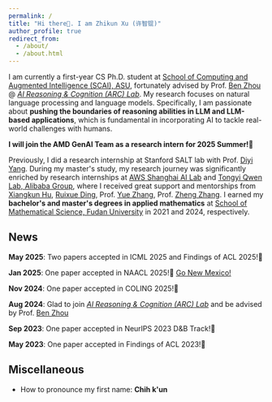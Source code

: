 ```yaml
---
permalink: /
title: "Hi there👋. I am Zhikun Xu (许智锟)"
author_profile: true
redirect_from: 
  - /about/
  - /about.html
---
```

I am currently a first-year CS Ph.D. student at [School of Computing and Augmented Intelligence (SCAI), ASU](https://scai.engineering.asu.edu/), fortunately advised by Prof. [Ben Zhou](http://xuanyu.me/) @ [*AI Reasoning & Cognition (ARC) Lab*](https://arc-asu.github.io/). My research focuses on natural language processing and language models. Specifically, I am passionate about **pushing the boundaries of reasoning abilities in LLM and LLM-based applications**, which is fundamental in incorporating AI to tackle real-world challenges with humans.

**I will join the AMD GenAI Team as a research intern for 2025 Summer!🤗**

Previously, I did a research internship at Stanford SALT lab with Prof. [Diyi Yang](https://cs.stanford.edu/~diyiy/index.html). During my master's study, my research journey was significantly enriched by research internships at [AWS Shanghai AI Lab](https://www.amazonaws.cn/en/ailab/) and [Tongyi Qwen Lab, Alibaba Group](https://tongyi.aliyun.com/), where I received great support and mentorships from [Xiangkun Hu](https://www.amazon.science/author/xiangkun-hu), [Ruixue Ding](https://scholar.google.com/citations?user=wAktw3cAAAAJ&hl), Prof. [Yue Zhang](https://frcchang.github.io/), Prof. [Zheng Zhang](https://twitter.com/zz_aws_nyush). I earned my **bachelor's and master's degrees in applied mathematics** at [School of Mathematical Science, Fudan University](https://math.fudan.edu.cn/mathen/main.htm) in 2021 and 2024, respectively.


News
------
**May 2025**:    Two papers accepted in ICML 2025 and Findings of ACL 2025!🎉

**Jan 2025**:    One paper accepted in NAACL 2025!🎉 [Go New Mexico!](https://2025.naacl.org/)

**Nov 2024**:    One paper accepted in COLING 2025!🎉

**Aug 2024**:    Glad to join [*AI Reasoning & Cognition (ARC) Lab*](https://arc-asu.github.io/) and be advised by Prof. [Ben Zhou](http://xuanyu.me/)

**Sep 2023**:    One paper accepted in NeurlPS 2023 D&B Track!🎉

**May 2023**:    One paper accepted in Findings of ACL 2023!🎉


Miscellaneous
------
- How to pronounce my first name: **Chih k'un**
